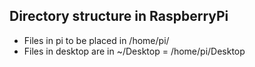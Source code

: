 ## Directory structure in RaspberryPi
* Files in pi to be placed in /home/pi/
* Files in desktop are in ~/Desktop = /home/pi/Desktop
